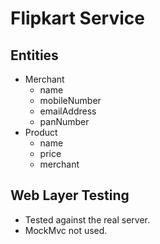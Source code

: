 # Flipkart Service

## Entities

- Merchant
  - name
  - mobileNumber
  - emailAddress
  - panNumber
- Product
  - name
  - price
  - merchant

## Web Layer Testing

- Tested against the real server.
- MockMvc not used.
